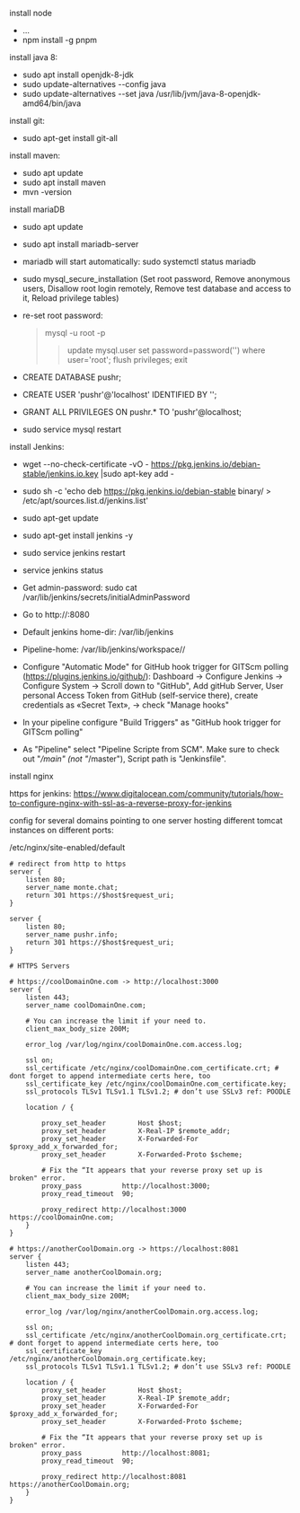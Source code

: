 

install node

* ...
* npm install -g pnpm


install java 8:

* sudo apt install openjdk-8-jdk
* sudo update-alternatives --config java
* sudo update-alternatives --set java /usr/lib/jvm/java-8-openjdk-amd64/bin/java


install git:

* sudo apt-get install git-all

install maven:

* sudo apt update
* sudo apt install maven
* mvn -version

install mariaDB

* sudo apt update
* sudo apt install mariadb-server
* mariadb will start automatically: 
  sudo systemctl status mariadb
* sudo mysql_secure_installation
  (Set root password, Remove anonymous users, Disallow root login remotely, Remove test database and access to it, Reload privilege tables)
* re-set root password:
  >mysql -u root -p
  >> update mysql.user set password=password('<rootPW>') where user='root';
  >> flush privileges;
  >> exit  
  
* CREATE DATABASE pushr;
* CREATE USER 'pushr'@'localhost' IDENTIFIED BY '<Password>';
* GRANT ALL PRIVILEGES ON pushr.* TO 'pushr'@localhost;


* sudo service mysql restart

install Jenkins:

* wget --no-check-certificate -vO - https://pkg.jenkins.io/debian-stable/jenkins.io.key |sudo apt-key add -
* sudo sh -c 'echo deb https://pkg.jenkins.io/debian-stable binary/ > /etc/apt/sources.list.d/jenkins.list'
* sudo apt-get update
* sudo apt-get install jenkins -y
* sudo service jenkins restart
* service jenkins status
* Get admin-password:
  sudo cat /var/lib/jenkins/secrets/initialAdminPassword
* Go to http://<ip>:8080

* Default jenkins home-dir: /var/lib/jenkins
* Pipeline-home: /var/lib/jenkins/workspace/<pipeline-name>/

* Configure "Automatic Mode" for GitHub hook trigger for GITScm polling (https://plugins.jenkins.io/github/):
Dashboard -> Configure Jenkins -> Configure System -> Scroll down to "GitHub", Add gitHub Server, User personal Access Token from GitHub (self-service there), create credentials as «Secret Text», -> check "Manage hooks"
* In your pipeline configure "Build Triggers" as "GitHub hook trigger for GITScm polling"
* As "Pipeline" select "Pipeline Scripte from SCM". Make sure to check out "*/main" (not "*/master"), Script path is "Jenkinsfile".


install nginx




https for jenkins:
https://www.digitalocean.com/community/tutorials/how-to-configure-nginx-with-ssl-as-a-reverse-proxy-for-jenkins



config for several domains pointing to one server hosting different tomcat instances on different ports:

/etc/nginx/site-enabled/default

```
# redirect from http to https
server {
    listen 80;
    server_name monte.chat;
    return 301 https://$host$request_uri;
}

server {
    listen 80;
    server_name pushr.info;
    return 301 https://$host$request_uri;
}

# HTTPS Servers

# https://coolDomainOne.com -> http://localhost:3000
server {
    listen 443;
    server_name coolDomainOne.com;

    # You can increase the limit if your need to.
    client_max_body_size 200M;

    error_log /var/log/nginx/coolDomainOne.com.access.log;

    ssl on;
    ssl_certificate /etc/nginx/coolDomainOne.com_certificate.crt; # dont forget to append intermediate certs here, too
    ssl_certificate_key /etc/nginx/coolDomainOne.com_certificate.key;
    ssl_protocols TLSv1 TLSv1.1 TLSv1.2; # don’t use SSLv3 ref: POODLE

    location / {
       
        proxy_set_header        Host $host;
        proxy_set_header        X-Real-IP $remote_addr;
        proxy_set_header        X-Forwarded-For $proxy_add_x_forwarded_for;
        proxy_set_header        X-Forwarded-Proto $scheme;

        # Fix the “It appears that your reverse proxy set up is broken" error.
        proxy_pass          http://localhost:3000;
        proxy_read_timeout  90;
        
        proxy_redirect http://localhost:3000 https://coolDomainOne.com;
    }
}

# https://anotherCoolDomain.org -> https://localhost:8081
server {
    listen 443;
    server_name anotherCoolDomain.org;

    # You can increase the limit if your need to.
    client_max_body_size 200M;

    error_log /var/log/nginx/anotherCoolDomain.org.access.log;

    ssl on;
    ssl_certificate /etc/nginx/anotherCoolDomain.org_certificate.crt; # dont forget to append intermediate certs here, too
    ssl_certificate_key /etc/nginx/anotherCoolDomain.org_certificate.key;
    ssl_protocols TLSv1 TLSv1.1 TLSv1.2; # don’t use SSLv3 ref: POODLE

    location / {        
        proxy_set_header        Host $host;
        proxy_set_header        X-Real-IP $remote_addr;
        proxy_set_header        X-Forwarded-For $proxy_add_x_forwarded_for;
        proxy_set_header        X-Forwarded-Proto $scheme;

        # Fix the “It appears that your reverse proxy set up is broken" error.
        proxy_pass          http://localhost:8081;
        proxy_read_timeout  90;
        
        proxy_redirect http://localhost:8081 https://anotherCoolDomain.org;
    }
}

```
